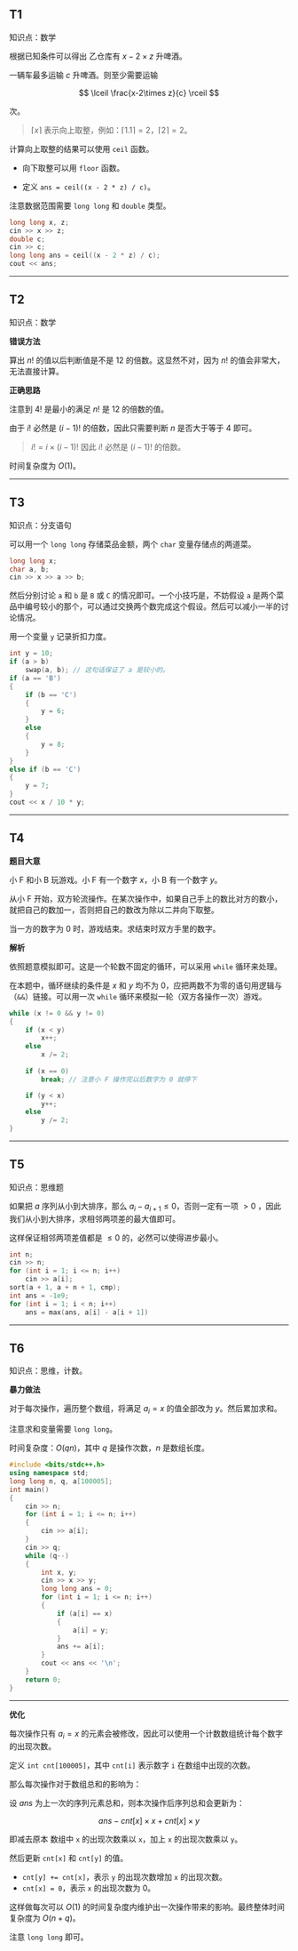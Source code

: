 ## T1

知识点：数学

根据已知条件可以得出 乙仓库有 $x-2\times z$ 升啤酒。

一辆车最多运输 $c$ 升啤酒。则至少需要运输

$$
\lceil \frac{x-2\times z}{c} \rceil
$$

次。

> $\lceil x \rceil$ 表示向上取整，例如：$\lceil 1.1 \rceil = 2$，$\lceil 2 \rceil = 2$。

计算向上取整的结果可以使用 `ceil` 函数。

- 向下取整可以用 `floor` 函数。

- 定义 `ans = ceil((x - 2 * z) / c)`。




注意数据范围需要 `long long` 和 `double` 类型。

```cpp
long long x, z;
cin >> x >> z;
double c;
cin >> c;
long long ans = ceil((x - 2 * z) / c);
cout << ans;
```


___



## T2


知识点：数学


**错误方法**

算出 $n!$ 的值以后判断值是不是 $12$ 的倍数。这显然不对，因为 $n!$ 的值会非常大，无法直接计算。


**正确思路**

注意到 $4!$ 是最小的满足 $n!$ 是 $12$ 的倍数的值。

由于 $i!$ 必然是 $(i-1)!$ 的倍数，因此只需要判断 $n$ 是否大于等于 $4$ 即可。

> $i!=i\times(i-1)!$ 因此 $i!$ 必然是 $(i-1)!$ 的倍数。


时间复杂度为 $O(1)$。


___


## T3


知识点：分支语句


可以用一个 `long long` 存储菜品金额，两个 `char` 变量存储点的两道菜。

```cpp
long long x;
char a, b;
cin >> x >> a >> b;
```

然后分别讨论 `a` 和 `b` 是 `B` 或 `C` 的情况即可。一个小技巧是，不妨假设 `a` 是两个菜品中编号较小的那个，可以通过交换两个数完成这个假设。然后可以减小一半的讨论情况。


用一个变量 `y` 记录折扣力度。


```cpp
int y = 10;
if (a > b)
    swap(a, b); // 这句话保证了 a 是较小的。
if (a == 'B')
{
    if (b == 'C')
    {
        y = 6;
    }
    else
    {
        y = 8;
    }
}
else if (b == 'C')
{
    y = 7;
}
cout << x / 10 * y;
```


___

## T4


**题目大意**

小 F 和小 B 玩游戏。小 F 有一个数字 $x$，小 B 有一个数字 $y$。

从小 F 开始，双方轮流操作。在某次操作中，如果自己手上的数比对方的数小，就把自己的数加一，否则把自己的数改为除以二并向下取整。

当一方的数字为 $0$ 时，游戏结束。求结束时双方手里的数字。

**解析**


依照题意模拟即可。这是一个轮数不固定的循环，可以采用 `while` 循环来处理。

在本题中，循环继续的条件是 $x$ 和 $y$ 均不为 $0$，应把两数不为零的语句用逻辑与（`&&`）链接。可以用一次 `while` 循环来模拟一轮（双方各操作一次）游戏。


```cpp
while (x != 0 && y != 0)
{
    if (x < y)
        x++;
    else
        x /= 2;
    
    if (x == 0)
        break; // 注意小 F 操作完以后数字为 0 就停下

    if (y < x)
        y++;
    else
        y /= 2;
}
```

___


## T5


知识点：思维题

如果把 $a$ 序列从小到大排序，那么 $a_i-a_{i+1}\leq 0$，否则一定有一项 $>0$ ，因此我们从小到大排序，求相邻两项差的最大值即可。


这样保证相邻两项差值都是 $\leq 0$ 的，必然可以使得进步最小。


```cpp
int n;
cin >> n;
for (int i = 1; i <= n; i++)
    cin >> a[i];
sort(a + 1, a + n + 1, cmp);
int ans = -1e9;
for (int i = 1; i < n; i++)
    ans = max(ans, a[i] - a[i + 1])
```


___


## T6


知识点：思维，计数。


**暴力做法**

对于每次操作，遍历整个数组，将满足 $a_i=x$ 的值全部改为 $y$。然后累加求和。

注意求和变量需要 `long long`。

时间复杂度：$O(qn)$，其中 $q$ 是操作次数，$n$ 是数组长度。


```cpp
#include <bits/stdc++.h>
using namespace std;
long long n, q, a[100005];
int main()
{
    cin >> n;
    for (int i = 1; i <= n; i++)
    {
        cin >> a[i];
    }
    cin >> q;
    while (q--)
    {
        int x, y;
        cin >> x >> y;
        long long ans = 0;
        for (int i = 1; i <= n; i++)
        {
            if (a[i] == x)
            {
                a[i] = y;
            }
            ans += a[i];
        }
        cout << ans << '\n';
    }
    return 0;
}
```

___


**优化**

每次操作只有 $a_i=x$ 的元素会被修改，因此可以使用一个计数数组统计每个数字的出现次数。

定义 `int cnt[100005]`，其中 `cnt[i]` 表示数字 `i` 在数组中出现的次数。


那么每次操作对于数组总和的影响为：

设 $ans$ 为上一次的序列元素总和，则本次操作后序列总和会更新为：


$$
ans-cnt[x]\times x + cnt[x] \times y
$$

即减去原本 数组中 `x` 的出现次数乘以 `x`，加上 `x` 的出现次数乘以 `y`。


然后更新 `cnt[x]` 和 `cnt[y]` 的值。

- `cnt[y] += cnt[x]`，表示 `y` 的出现次数增加 `x` 的出现次数。
- `cnt[x] = 0`，表示 `x` 的出现次数为 $0$。


这样做每次可以 $O(1)$ 的时间复杂度内维护出一次操作带来的影响。最终整体时间复杂度为 $O(n+q)$。

注意 `long long` 即可。


